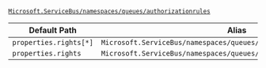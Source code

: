 [`Microsoft.ServiceBus/namespaces/queues/authorizationrules`](https://docs.microsoft.com/en-us/azure/templates/microsoft.servicebus/namespaces/queues/authorizationrules)

| Default Path | Alias |
|---|---|
| `properties.rights[*]` | `Microsoft.ServiceBus/namespaces/queues/authorizationrules/rights[*]` |
| `properties.rights` | `Microsoft.ServiceBus/namespaces/queues/authorizationrules/rights` |

